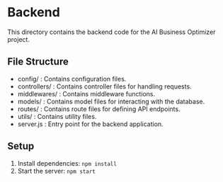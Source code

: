 # Backend

This directory contains the backend code for the AI Business Optimizer project.

## File Structure
- config/ : Contains configuration files.
- controllers/ : Contains controller files for handling requests.
- middlewares/ : Contains middleware functions.
- models/ : Contains model files for interacting with the database.
- routes/ : Contains route files for defining API endpoints.
- utils/ : Contains utility files.
- server.js : Entry point for the backend application.

## Setup
1. Install dependencies: `npm install`
2. Start the server: `npm start`


